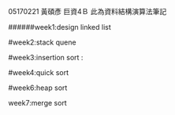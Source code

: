 05170221
黃碩彥 
巨資4Ｂ 
此為資料結構演算法筆記

######week1:design linked list 



#week2:stack quene



#week3:insertion sort  :
 
 
#week4:quick sort




#week6:heap sort


week7:merge sort
